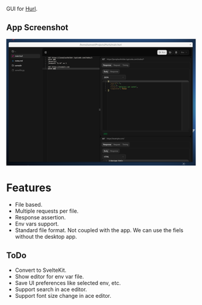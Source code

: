 GUI for [Hurl](https://hurl.dev/).
## App Screenshot

![App Screenshot](appscreenshot.png)

# Features

- File based.
- Multiple requests per file.
- Response assertion.
- Env vars support.
- Standard file format. Not coupled with the app. We can use the fiels without the desktop app.

## ToDo

- Convert to SvelteKit.
- Show editor for env var file.
- Save UI preferences like selected env, etc.
- Support search in ace editor.
- Support font size change in ace editor.

